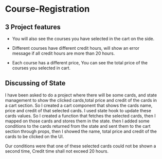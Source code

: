 # Course-Registration

## 3 Project features

* You will also see the courses you have selected in the cart on the side.

* Different courses have different credit hours, will show an error message if all credit hours are more than 20 hours.

* Each course has a different price, You can see the total price of the courses you selected in cart.

## Discussing of State

I have been asked to do a project where there will be some cards, and state management to show the clicked cards,total price and credit of the cards in a cart section. So I created a cart component that shows the cards name, price and credit of that selected cards.
I used state hook to update these cards values.
So I created a function that fetches the selected cards, then I mapped on those cards and stores them in the state. then I added some conditions to the cards returned from the state and sent them to the cart section through props, then I showed the name, total price and credit of the cards to be clicked on the UI.

Our conditions were that one of these selected cards could not be shown a second time, Credit time shall not exceed 20 hours.


